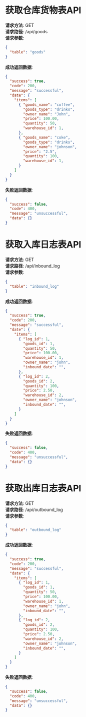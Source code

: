 # 获取仓库货物表API
**请求方法**: GET  
**请求路径**: /api/goods  
**请求参数**:
```json
{
  "table": "goods"
}
```

**成功返回数据**:
```json
{
  "success": true,
  "code": 200,
  "message": "successful",
  "date": {
    "items": [
      { "goods_name": "coffee",
        "goods_type": "drinks",
        "owner_name": "John",
        "price": 100.00,
        "quantity": 50, 
        "warehouse_id": 1,
      },
      { "goods_name": "coke",
        "goods_type": "drinks",
        "owner_name": "johnson",
        "price": "2.5",
        "quantity": 100, 
        "warehouse_id": 1,
      }
    ]
  }
}
```

**失败返回数据**:
```json
{
  "success": false,
  "code": 400,
  "message": "unsuccessful",
  "data": {}
}
```

# 获取入库日志表API
**请求方法**: GET  
**请求路径**: /api/inbound_log  
**请求参数**:
```json
{
  "table": "inbound_log"
}
```

**成功返回数据**:
```json
{
  "success": true,
  "code": 200,
  "message": "successful",
  "date": {
    "items": [
      { "log_id": 1,
        "goods_id": 1,
        "quantity": 50,
        "price": 100.00,
        "warehouse_id": 1,
        "owner_name": "john",
        "inbound_date": "",
      },
      { "log_id": 2,
        "goods_id": 2,
        "quantity": 100,
        "price": 2.50,
        "warehouse_id": 2,
        "owner_name": "johnson",
        "inbound_date": "",
      }
    ]
  }
}
```

**失败返回数据**:
```json
{
  "success": false,
  "code": 400,
  "message": "unsuccessful",
  "data": {}
}
```

# 获取出库日志表API
**请求方法**: GET  
**请求路径**: /api/outbound_log   
**请求参数**:
```json
{
  "table": "outbound_log"
}
```

**成功返回数据**:
```json
{
  "success": true,
  "code": 200,
  "message": "successful",
  "date": {
    "items": [
      { "log_id": 1,
        "goods_id": 1,
        "quantity": 50,
        "price": 100.00,
        "warehouse_id": 1,
        "owner_name": "john",
        "inbound_date": "",
      },
      { "log_id": 2,
        "goods_id": 2,
        "quantity": 100,
        "price": 2.50,
        "warehouse_id": 2,
        "owner_name": "johnson",
        "inbound_date": "",
      }
    ]
  }
}
```

**失败返回数据**:
```json
{
  "success": false,
  "code": 400,
  "message": "unsuccessful",
  "data": {}
}
```